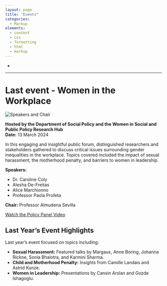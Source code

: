 ```yaml
---
layout: page
title: "Events"
categories:
  - Markup
elements:
  - content
  - css
  - formatting
  - html
  - markup  
---
```


  *  

------------------------------------------------------------------------------------------------------------------------------------------------------------

# Last event -  Women in the Workplace

![Speakers and Chair](https://github.com/elasskenza/GENEcon/blob/main/assets/img/last_year_event.jpg)

**Hosted by the Department of Social Policy and the Women in Social and Public Policy Research Hub**  
**Date:** 13 March 2024

In this engaging and insightful public forum, distinguished researchers and stakeholders gathered to discuss critical issues surrounding gender inequalities in the workplace. Topics covered included the impact of sexual harassment, the motherhood penalty, and barriers to women in leadership.

**Speakers:**  
- Dr. Caroline Coly  
- Alesha De-Freitas  
- Alice Marchionno  
- Professor Paola Profeta  

**Chair:** Professor Almudena Sevilla  

[Watch the Policy Panel Video](https://www.youtube.com/watch?v=i6bfPRIth1o)

## Last Year’s Event Highlights

Last year’s event focused on topics including:
- **Sexual Harassment:** Featured talks by Margaux, Anne Boring, Johanna Rickne, Sonia Bhalotra, and Karmini Sharma.
- **Child and Motherhood Penalty:** Insights from Camille Landais and Astrid Kunze.
- **Women in Leadership:** Presentations by Cansin Arslan and Gozde Ishagoglu.

